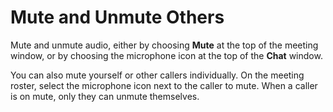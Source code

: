 # Mute and Unmute Others<a name="chime-mute"></a>

Mute and unmute audio, either by choosing **Mute** at the top of the meeting window, or by choosing the microphone icon at the top of the **Chat** window\.

You can also mute yourself or other callers individually\. On the meeting roster, select the microphone icon next to the caller to mute\. When a caller is on mute, only they can unmute themselves\.